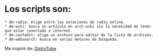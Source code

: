 # Los scripts son:  
    * dm-radio: elige entre las estaciones de radio online.  
    * dm-wiki: busca un artículo en arch wiki sin la necesidad de tener que estar conectado a internet.  
    * dm-confedit: elige un archivo para editar de la lista de archivos.  
    * dm-websearch: busca en varios motores de búsqueda.

Me inspiré de: [DistroTube](https://distro.tube/ "Página principal de DT.")
